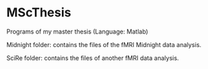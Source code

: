 # MScThesis
Programs of my master thesis
(Language: Matlab)

Midnight folder: contains the files of the fMRI Midnight data analysis. 

SciRe folder: contains the files of another fMRI data analysis.
